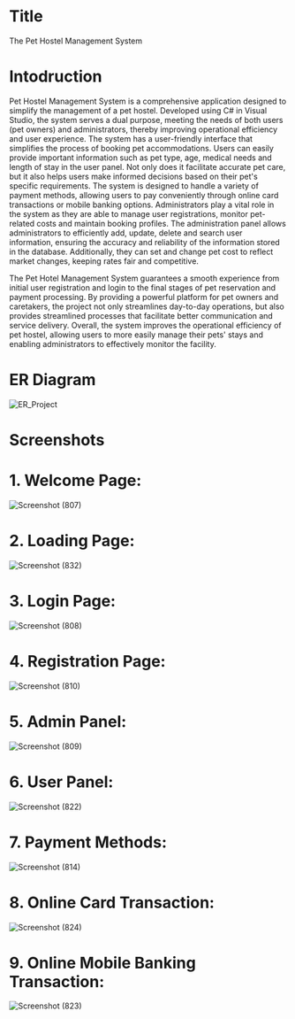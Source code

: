 # Title
The Pet Hostel Management System


# Intodruction

Pet Hostel Management System is a comprehensive application designed to simplify the management of a pet hostel. Developed using C# in Visual Studio, the system serves a dual purpose, meeting the needs of both users (pet owners) and administrators, thereby improving operational efficiency and user experience. The system has a user-friendly interface that simplifies the process of booking pet accommodations. Users can easily provide important information such as pet type, age, medical needs and length of stay in the user panel. Not only does it facilitate accurate pet care, but it also helps users make informed decisions based on their pet's specific requirements. The system is designed to handle a variety of payment methods, allowing users to pay conveniently through online card transactions or mobile banking options. Administrators play a vital role in the system as they are able to manage user registrations, monitor pet-related costs and maintain booking profiles. The administration panel allows administrators to efficiently add, update, delete and search user information, ensuring the accuracy and reliability of the information stored in the database. Additionally, they can set and change pet cost to reflect market changes, keeping rates fair and competitive.

The Pet Hotel Management System guarantees a smooth experience from initial user registration and login to the final stages of pet reservation and payment processing. By providing a powerful platform for pet owners and caretakers, the project not only streamlines day-to-day operations, but also provides streamlined processes that facilitate better communication and service delivery. Overall, the system improves the operational efficiency of pet hostel, allowing users to more easily manage their pets' stays and enabling administrators to effectively monitor the facility.




# ER Diagram
![ER_Project](https://github.com/user-attachments/assets/bb08b16e-0018-4556-b544-6a59abe42c2d)





# Screenshots

# 1. Welcome Page:
![Screenshot (807)](https://github.com/user-attachments/assets/731f43cf-64e9-4383-bc07-a78f50392e46)


# 2. Loading Page:
![Screenshot (832)](https://github.com/user-attachments/assets/fdb85028-b686-493e-afc9-aeb6bb2f3f5b)


# 3. Login Page:
![Screenshot (808)](https://github.com/user-attachments/assets/8d3cc9e9-c87b-4cc9-b40b-d5f9b34ea485)


# 4. Registration Page:
![Screenshot (810)](https://github.com/user-attachments/assets/c07b3525-3fac-4963-b182-deed126f3e6e)


# 5. Admin Panel:
![Screenshot (809)](https://github.com/user-attachments/assets/0f974312-03c1-4d58-b904-4770ee29dd8d)


# 6. User Panel:
![Screenshot (822)](https://github.com/user-attachments/assets/e5434ee5-c7c0-4958-ad0d-f8ba733768c7)


# 7. Payment Methods:
![Screenshot (814)](https://github.com/user-attachments/assets/fbe36f69-fe1e-4c42-83f8-97349f227a9c)


# 8. Online Card Transaction:
![Screenshot (824)](https://github.com/user-attachments/assets/3e38e91d-4bce-4ebd-87e1-5fddb6fbfe05)


# 9. Online Mobile Banking Transaction:
![Screenshot (823)](https://github.com/user-attachments/assets/2ef9b72c-dca1-410b-85a2-7394a43fdb5e)
